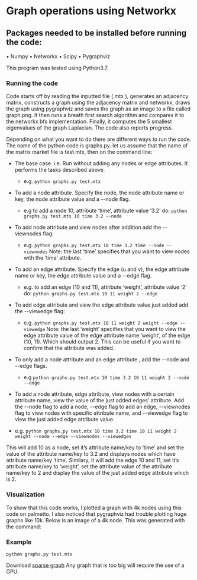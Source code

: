 # Graph operations using Networkx

## Packages needed to be installed before running the code:
•	Numpy
•	Networkx
•	Scipy
•	Pygraphviz

This program was tested using Python3.7.

### Running the code
Code starts off by reading the inputted file (.mtx ), generates an adjacency matrix, constructs a graph using the adjacency matrix and networkx, draws the graph using pygraphviz and saves the graph as an image to a file called graph.png. It then runs a breath first search algorithm and compares it to the networkx bfs implementation. Finally, it computes the 5 smallest eigenvalues of the graph Laplacian. The code also reports progress. 

Depending on what you want to do there are different ways to run the code.
The name of the python code is graphs.py. let us assume that the name of the matrix market file is test.mtx, then on the command line:

- The base case. i.e. Run without adding any nodes or edge attributes. It performs the tasks described above. 
  - e.g. ```python graphs.py test.mtx```
  
- To add a node attribute. Specify the node, the node attribute name or key, the node attribute value and a --node flag. 
  - e.g to add a node 10, attribute ‘time’, attribute value ‘3.2’ do:
  ```python graphs.py test.mtx 10 time 3.2 --node```
  
- To add node attribute and view nodes after addition add the --viewnodes flag:
  - e.g. ```python graphs.py test.mtx 10 time 3.2 time --node --viewnodes```
  Note: the last ‘time’ specifies that you want to view nodes with the ‘time’ attribute. 
  
- To add an edge attribute. Specify the edge (u and v), the edge attribute name or key, the edge attribute value and a --edge flag.
  - e.g. to add an edge (10 and 11), attribute ‘weight’, attribute value ‘2’ do:
  ```python graphs.py test.mtx 10 11 weight 2 --edge```
  
- To add edge attribute and view the edge attribute value just added add the --viewedge flag:
  - e.g. ```python graphs.py test.mtx 10 11 weight 2 weight --edge --viewedge```
  Note: the last ‘weight’ specifies that you want to view the edge attribute value of the edge attribute name ‘weight’, of the edge (10, 11). Which should output   2. This can be useful if you want to confirm that the attribute was added.
  
- To only add a node attribute and an edge attribute , add the --node and --edge flags.
  - e.g ```python graphs.py test.mtx 10 time 3.2 10 11 weight 2 --node --edge```
  
- To add a node attribute, edge attribute, view nodes with a certain attribute name, view the value of the just added edges’ attribute. Add the --node flag to add a node, --edge flag to add an edge, --viewnodes flag to view nodes with specific attribute name, and --viewedge flag to view the just added edge attribute value. 
 - e.g. ```python graphs.py test.mtx 10 time 3.2 time 10 11 weight 2 weight --node --edge --viewnodes --viewedges```

This will add 10 as a node, set it’s attribute name/key to ‘time’ and set the value of the attribute name/key to 3.2 and displays nodes which have attribute name/key ‘time’. Similary, it will add the edge 10 and 11, set it’s attribute name/key to ‘weight’, set the attribute value of the attribute name/key to 2 and display the value of the just added edge attribute which is 2. 

### Visualization
To show that this code works, I plotted a graph with 4k nodes using this code on palmetto. I also noticed that pygraphviz had trouble plotting huge graphs like 10k. Below is an image of a 4k node. This was generated with the command:

### Example 
```
python graphs.py test.mtx
```

Download [sparse graph](https://sparse.tamu.edu/)
Any graph that is too big will require the use of a GPU.
 
